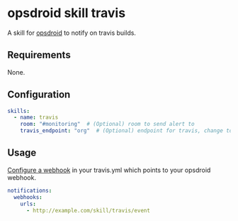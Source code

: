 # opsdroid skill travis

A skill for [opsdroid](https://github.com/opsdroid/opsdroid) to notify on travis builds.

## Requirements

None.

## Configuration

```yaml
skills:
  - name: travis
    room: "#monitoring"  # (Optional) room to send alert to
    travis_endpoint: "org"  # (Optional) endpoint for travis, change to "com" if using enterprise Travis CI
```

## Usage

[Configure a webhook](https://docs.travis-ci.com/user/notifications/#Configuring-webhook-notifications) in your travis.yml which points to your opsdroid webhook.

```yaml
notifications:
  webhooks:
    urls:
      - http://example.com/skill/travis/event
```
